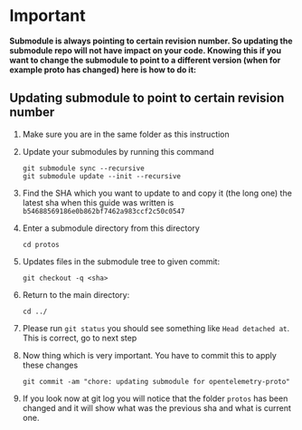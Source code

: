 # Important

**Submodule is always pointing to certain revision number. So updating the submodule repo will not have impact on your code.
Knowing this if you want to change the submodule to point to a different version (when for example proto has changed) here is how to do it:**

## Updating submodule to point to certain revision number

1. Make sure you are in the same folder as this instruction

2. Update your submodules by running this command

    ```shell script
    git submodule sync --recursive
    git submodule update --init --recursive
    ```

3. Find the SHA which you want to update to and copy it (the long one)
   the latest sha when this guide was written is `b54688569186e0b862bf7462a983ccf2c50c0547`

4. Enter a submodule directory from this directory

    ```shell script
    cd protos
    ```

5. Updates files in the submodule tree to given commit:

    ```shell script
    git checkout -q <sha>
    ```

6. Return to the main directory:

    ```shell script
    cd ../
    ```

7. Please run `git status` you should see something like `Head detached at`. This is correct, go to next step

8. Now thing which is very important. You have to commit this to apply these changes

    ```shell script
    git commit -am "chore: updating submodule for opentelemetry-proto"
    ```

9. If you look now at git log you will notice that the folder `protos` has been changed and it will show what was the previous sha and what is current one.
